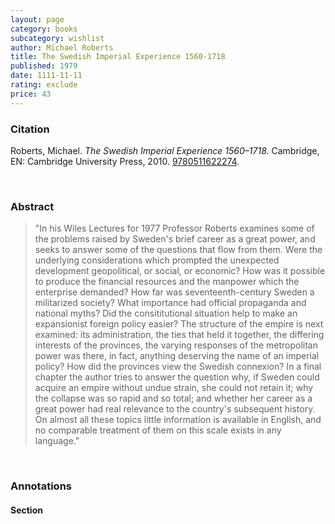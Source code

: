 ```yaml
---
layout: page
category: books
subcategory: wishlist
author: Michael Roberts
title: The Swedish Imperial Experience 1560-1718
published: 1979
date: 1111-11-11
rating: exclude
price: 43
---
```


### Citation

Roberts, Michael. *The Swedish Imperial Experience 1560–1718.* Cambridge, EN: Cambridge University Press, 2010. [9780511622274](https://www.cambridge.org/core/books/swedish-imperial-experience-15601718/7EEC18DB4B64C8589BD15CF9130F9B36).

<br>

### Abstract

> "In his Wiles Lectures for 1977 Professor Roberts examines some of the problems raised by Sweden's brief career as a great power, and seeks to answer some of the questions that flow from them. Were the underlying considerations which prompted the unexpected development geopolitical, or social, or economic? How was it possible to produce the financial resources and the manpower which the enterprise demanded? How far was seventeenth-century Sweden a militarized society? What importance had official propaganda and national myths? Did the consititutional situation help to make an expansionist foreign policy easier? The structure of the empire is next examined: its administration, the ties that held it together, the differing interests of the provinces, the varying responses of the metropolitan power was there, in fact, anything deserving the name of an imperial policy? How did the provinces view the Swedish connexion? In a final chapter the author tries to answer the question why, if Sweden could acquire an empire without undue strain, she could not retain it; why the collapse was so rapid and so total; and whether her career as a great power had real relevance to the country's subsequent history. On almost all these topics little information is available in English, and no comparable treatment of them on this scale exists in any language."

<br>

### Annotations

#### Section

<br>
